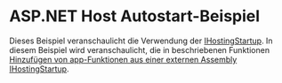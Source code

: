 # <a name="aspnet-hosting-startup-sample"></a>ASP.NET Host Autostart-Beispiel

Dieses Beispiel veranschaulicht die Verwendung der [IHostingStartup](https://docs.microsoft.com/dotnet/api/microsoft.aspnetcore.hosting.ihostingstartup). In diesem Beispiel wird veranschaulicht, die in beschriebenen Funktionen [Hinzufügen von app-Funktionen aus einer externen Assembly IHostingStartup](https://docs.microsoft.com/aspnet/core/host-and-deploy/ihostingstartup).
